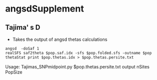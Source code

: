 # angsdSupplement


## Tajima' s D 

- Takes the output of angsd thetas calculations 
```
angsd  -doSaf 1 
realSFS saf2theta $pop.saf.idx -sfs $pop.folded.sfs -outname $pop
thetaStat print $pop.thetas.idx > $pop.thetas.persite.txt
```

Usage: Tajimas_SNPmidpoint.py $pop.thetas.persite.txt output nSites PopSize
